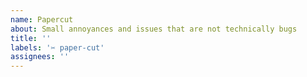 ```yaml
---
name: Papercut
about: Small annoyances and issues that are not technically bugs
title: ''
labels: '✂️ paper-cut'
assignees: ''
---
```

